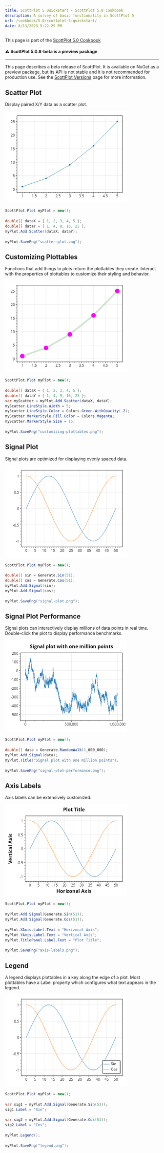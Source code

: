 ```yaml
---
title: ScottPlot 5 Quickstart - ScottPlot 5.0 Cookbook
description: A survey of basic functionality in ScottPlot 5
url: /cookbook/5.0/scottplot-5-quickstart/
date: 8/13/2023 5:22:29 PM
---
```


This page is part of the [ScottPlot 5.0 Cookbook](../)


<div class='alert alert-warning' role='alert'><h4 class='alert-heading py-0 my-0'>⚠️ ScottPlot 5.0.8-beta is a preview package</h4><hr /><p class='mb-0'><span class='fw-semibold'>This page describes a beta release of ScottPlot.</span> It is available on NuGet as a preview package, but its API is not stable and it is not recommended for production use. See the <a href='https://scottplot.net/versions/'>ScottPlot Versions</a> page for more information. </p></div>



## Scatter Plot

Display paired X/Y data as a scatter plot.

[![](scatter-plot.png)](scatter-plot.png)

```cs
ScottPlot.Plot myPlot = new();

double[] dataX = { 1, 2, 3, 4, 5 };
double[] dataY = { 1, 4, 9, 16, 25 };
myPlot.Add.Scatter(dataX, dataY);

myPlot.SavePng("scatter-plot.png");
```


## Customizing Plottables

Functions that add things to plots return the plottables they create. Interact with the properties of plottables to customize their styling and behavior.

[![](customizing-plottables.png)](customizing-plottables.png)

```cs
ScottPlot.Plot myPlot = new();

double[] dataX = { 1, 2, 3, 4, 5 };
double[] dataY = { 1, 4, 9, 16, 25 };
var myScatter = myPlot.Add.Scatter(dataX, dataY);
myScatter.LineStyle.Width = 5;
myScatter.LineStyle.Color = Colors.Green.WithOpacity(.2);
myScatter.MarkerStyle.Fill.Color = Colors.Magenta;
myScatter.MarkerStyle.Size = 15;

myPlot.SavePng("customizing-plottables.png");
```


## Signal Plot

Signal plots are optimized for displaying evenly spaced data.

[![](signal-plot.png)](signal-plot.png)

```cs
ScottPlot.Plot myPlot = new();

double[] sin = Generate.Sin(51);
double[] cos = Generate.Cos(51);
myPlot.Add.Signal(sin);
myPlot.Add.Signal(cos);

myPlot.SavePng("signal-plot.png");
```


## Signal Plot Performance

Signal plots can interactively display millions of data points in real time. Double-click the plot to display performance benchmarks.

[![](signal-plot-performance.png)](signal-plot-performance.png)

```cs
ScottPlot.Plot myPlot = new();

double[] data = Generate.RandomWalk(1_000_000);
myPlot.Add.Signal(data);
myPlot.Title("Signal plot with one million points");

myPlot.SavePng("signal-plot-performance.png");
```


## Axis Labels

Axis labels can be extensively customized.

[![](axis-labels.png)](axis-labels.png)

```cs
ScottPlot.Plot myPlot = new();

myPlot.Add.Signal(Generate.Sin(51));
myPlot.Add.Signal(Generate.Cos(51));

myPlot.XAxis.Label.Text = "Horizonal Axis";
myPlot.YAxis.Label.Text = "Vertical Axis";
myPlot.TitlePanel.Label.Text = "Plot Title";

myPlot.SavePng("axis-labels.png");
```


## Legend

A legend displays plottables in a key along the edge of a plot. Most plottables have a Label property which configures what text appears in the legend.

[![](legend.png)](legend.png)

```cs
ScottPlot.Plot myPlot = new();

var sig1 = myPlot.Add.Signal(Generate.Sin(51));
sig1.Label = "Sin";

var sig2 = myPlot.Add.Signal(Generate.Cos(51));
sig2.Label = "Cos";

myPlot.Legend();

myPlot.SavePng("legend.png");
```

